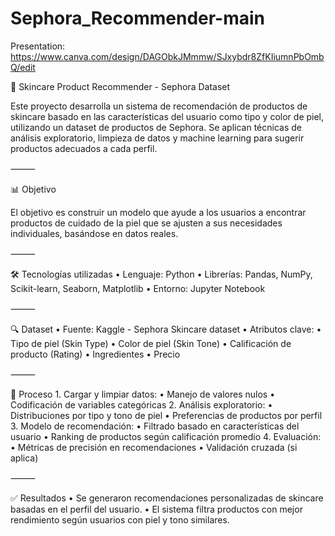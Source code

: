 # Sephora_Recommender-main

Presentation:
https://www.canva.com/design/DAGObkJMmmw/SJxybdr8ZfKIiumnPbOmbQ/edit


🧴 Skincare Product Recommender - Sephora Dataset

Este proyecto desarrolla un sistema de recomendación de productos de skincare basado en las características del usuario como tipo y color de piel, utilizando un dataset de productos de Sephora. Se aplican técnicas de análisis exploratorio, limpieza de datos y machine learning para sugerir productos adecuados a cada perfil.

⸻

📊 Objetivo

El objetivo es construir un modelo que ayude a los usuarios a encontrar productos de cuidado de la piel que se ajusten a sus necesidades individuales, basándose en datos reales.

⸻

🛠️ Tecnologías utilizadas
	•	Lenguaje: Python
	•	Librerías: Pandas, NumPy, Scikit-learn, Seaborn, Matplotlib
	•	Entorno: Jupyter Notebook

⸻

🔍 Dataset
	•	Fuente: Kaggle - Sephora Skincare dataset
	•	Atributos clave:
	•	Tipo de piel (Skin Type)
	•	Color de piel (Skin Tone)
	•	Calificación de producto (Rating)
	•	Ingredientes
	•	Precio

⸻

📌 Proceso
	1.	Cargar y limpiar datos:
	•	Manejo de valores nulos
	•	Codificación de variables categóricas
	2.	Análisis exploratorio:
	•	Distribuciones por tipo y tono de piel
	•	Preferencias de productos por perfil
	3.	Modelo de recomendación:
	•	Filtrado basado en características del usuario
	•	Ranking de productos según calificación promedio
	4.	Evaluación:
	•	Métricas de precisión en recomendaciones
	•	Validación cruzada (si aplica)

⸻

✅ Resultados
	•	Se generaron recomendaciones personalizadas de skincare basadas en el perfil del usuario.
	•	El sistema filtra productos con mejor rendimiento según usuarios con piel y tono similares.
